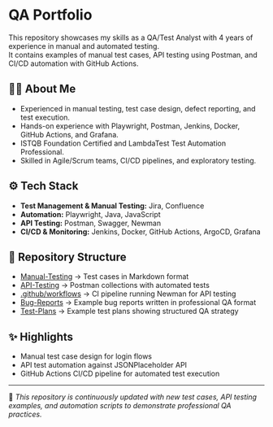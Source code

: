 # QA Portfolio

This repository showcases my skills as a QA/Test Analyst with 4 years of experience in manual and automated testing.  
It contains examples of manual test cases, API testing using Postman, and CI/CD automation with GitHub Actions.

## 🧑‍💻 About Me
- Experienced in manual testing, test case design, defect reporting, and test execution.  
- Hands-on experience with Playwright, Postman, Jenkins, Docker, GitHub Actions, and Grafana.  
- ISTQB Foundation Certified and LambdaTest Test Automation Professional.  
- Skilled in Agile/Scrum teams, CI/CD pipelines, and exploratory testing.  

## ⚙️ Tech Stack
- **Test Management & Manual Testing:** Jira, Confluence  
- **Automation:** Playwright, Java, JavaScript  
- **API Testing:** Postman, Swagger, Newman  
- **CI/CD & Monitoring:** Jenkins, Docker, GitHub Actions, ArgoCD, Grafana  

## 📂 Repository Structure
- [Manual-Testing](./Manual-Testing) → Test cases in Markdown format  
- [API-Testing](./API-Testing) → Postman collections with automated tests  
- [.github/workflows](./.github/workflows) → CI pipeline running Newman for API testing
- [Bug-Reports](./Bug-Reports) → Example bug reports written in professional QA format
- [Test-Plans](./Test-Plans) → Example test plans showing structured QA strategy


## ✨ Highlights
- Manual test case design for login flows  
- API test automation against JSONPlaceholder API  
- GitHub Actions CI/CD pipeline for automated test execution  

---

🚀 *This repository is continuously updated with new test cases, API testing examples, and automation scripts to demonstrate professional QA practices.*

